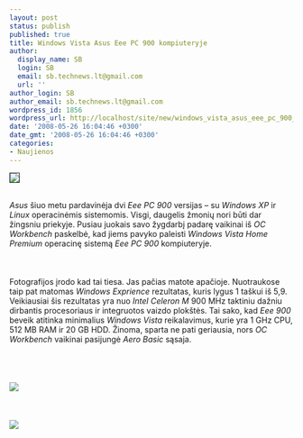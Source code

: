 ```yaml
---
layout: post
status: publish
published: true
title: Windows Vista Asus Eee PC 900 kompiuteryje
author:
  display_name: SB
  login: SB
  email: sb.technews.lt@gmail.com
  url: ''
author_login: SB
author_email: sb.technews.lt@gmail.com
wordpress_id: 1856
wordpress_url: http://localhost/site/new/windows_vista_asus_eee_pc_900_kompiuteryje/
date: '2008-05-26 16:04:46 +0300'
date_gmt: '2008-05-26 16:04:46 +0300'
categories:
- Naujienos
---
```

<div class="imgright"><img src="http://tbn0.google.com/images?q=tbn:Bz23KyA9oIIxqM:http://res.sys-con.com/story/mar06/198828/Windows_Vista_logo.jpg" border="1"></div>
<p><br><i>Asus</i> šiuo metu pardavinėja dvi <i>Eee PC 900</i> versijas – su <i>Windows XP</i> ir <i>Linux</i> operacinėmis sistemomis. Visgi, daugelis žmonių nori būti dar žingsniu priekyje. Pusiau juokais savo žygdarbį padarę vaikinai iš <i>OC Workbench</i> paskelbė, kad jiems pavyko paleisti <i>Windows Vista Home Premium</i> operacinę sistemą <i>Eee PC 900</i> kompiuteryje.<br />
<br><br />
<br>Fotografijos įrodo kad tai tiesa. Jas pačias matote apačioje. Nuotraukose taip pat matomas <i>Windows Exprience</i> rezultatas, kuris lygus 1 taškui iš 5,9. Veikiausiai šis rezultatas yra nuo <i>Intel Celeron M</i> 900 MHz taktiniu dažniu dirbantis procesoriaus ir integruotos vaizdo plokštės. Tai sako, kad <i>Eee 900</i> beveik atitinka minimalius <i>Windows Vista</i> reikalavimus, kurie yra 1 GHz CPU, 512 MB RAM ir 20 GB HDD. Žinoma, sparta ne pati geriausia, nors <i>OC Workbench</i> vaikinai pasijungė <i>Aero Basic</i> sąsaja.<br />
<br><br />
<br><br><img src="http://img524.imageshack.us/img524/6949/img0506copyas8.jpg"><br><br />
<br><br><img src="http://img79.imageshack.us/img79/4198/img0507copyhx4.jpg"><br><br />
<br><br />
<br><br />
<br><br />
<br></p>
